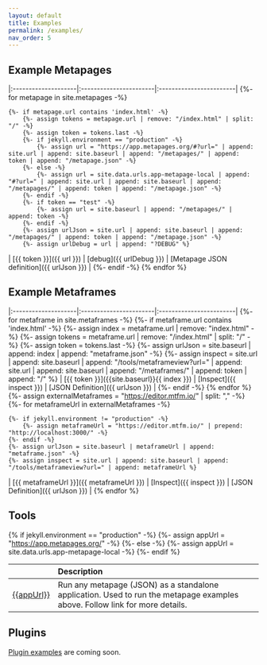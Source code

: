 ```yaml
---
layout: default
title: Examples
permalink: /examples/
nav_order: 5
---
```


## Example Metapages

|:--------------------|:-----------------------|:------------------------|
{%- for metapage in site.metapages -%}

	{%- if metapage.url contains 'index.html' -%}
		{%- assign tokens = metapage.url | remove: "/index.html" | split: "/" -%}
		{%- assign token = tokens.last -%}
		{%- if jekyll.environment == "production" -%}
			{%- assign url = "https://app.metapages.org/#?url=" | append: site.url | append: site.baseurl | append: "/metapages/" | append: token | append: "/metapage.json" -%}
		{%- else -%}
			{%- assign url = site.data.urls.app-metapage-local | append: "#?url=" | append: site.url | append: site.baseurl | append: "/metapages/" | append: token | append: "/metapage.json" -%}
		{%- endif -%}
		{%- if token == "test" -%}
			{%- assign url = site.baseurl | append: "/metapages/" | append: token -%}
		{%- endif -%}
		{%- assign urlJson = site.url | append: site.baseurl | append: "/metapages/" | append: token | append: "/metapage.json" -%}
		{%- assign urlDebug = url | append: "?DEBUG" %}
| [{{ token }}]({{ url }})  | [debug]({{ urlDebug }}) | [Metapage JSON definition]({{ urlJson }}) |
	{%- endif -%}
{% endfor %}


## Example Metaframes

|:--------------------|:-----------------------|:------------------------|
{%- for metaframe in site.metaframes -%}
	{%- if metaframe.url contains 'index.html' -%}
		{%- assign index = metaframe.url | remove: "index.html" -%}
		{%- assign tokens = metaframe.url | remove: "/index.html" | split: "/" -%}
		{%- assign token = tokens.last -%}
		{%- assign urlJson = site.baseurl | append: index | append: "metaframe.json" -%}
		{%- assign inspect = site.url | append: site.baseurl | append: "/tools/metaframeview?url=" | append: site.url | append: site.baseurl | append: "/metaframes/" | append: token | append: "/" %}
|  [{{ token }}]({{site.baseurl}}{{ index }}) | [Inspect]({{ inspect }})  | [JSON Definition]({{ urlJson }}) |
	{%- endif -%}
{% endfor %}
{%- assign externalMetaframes = "https://editor.mtfm.io/" | split: "," -%}
{%- for metaframeUrl in externalMetaframes -%}

	{%- if jekyll.environment != "production" -%}
		{%- assign metaframeUrl = "https://editor.mtfm.io/" | prepend: "http://localhost:3000/" -%}
	{%- endif -%}
	{%- assign urlJson = site.baseurl | metaframeUrl | append: "metaframe.json" -%}
	{%- assign inspect = site.url | append: site.baseurl | append: "/tools/metaframeview?url=" | append: metaframeUrl %}
| [{{ metaframeUrl }}]({{ metaframeUrl }}) | [Inspect]({{ inspect }})  | [JSON Definition]({{ urlJson }}) |
{% endfor %}

## Tools


{% if jekyll.environment == "production" -%}
	{%- assign appUrl = "https://app.metapages.org/" -%}
{%- else -%}
	{%- assign appUrl = site.data.urls.app-metapage-local -%}
{%- endif %}

|                          |Description             |
|:-------------------------|:-----------------------|
| [{{appUrl}}]({{appUrl}}) | Run any metapage (JSON) as a standalone application. Used to run the metapage examples above. Follow link for more details. |


## Plugins

[Plugin examples](https://github.com/metapages/metapage/issues/36) are coming soon.
